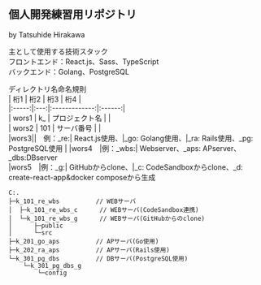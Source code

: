## 個人開発練習用リポジトリ
by Tatsuhide Hirakawa

主として使用する技術スタック  
フロントエンド：React.js、Sass、TypeScript  
バックエンド：Golang、PostgreSQL  


ディレクトリ名命名規則  
| 桁1 | 桁2 | 桁3 | 桁4 |  
|:-----:|:---:|:-------------:|:------:|  
| wors1 |  k_ | プロジェクト名 |        |  
| wors2 | 101 | サーバ番号 |  |  
|wors3||　例：_re:| React.js使用、|_go: Golang使用、|_ra: Rails使用、_pg: PostgreSQL使用  |
|wors4　|例：_wbs:| Webserver、_aps: APserver、_dbs:DBserver  
|wors5　|例：_g:| GitHubからclone、|_c: CodeSandboxからclone、_d: create-react-app&docker composeから生成  


```
C:.
├─k_101_re_wbs          // WEBサーバ
│  ├─k_101_re_wbs_c      // WEBサーバ(CodeSandbox連携)
│  └─k_101_re_wbs_g      // WEBサーバ(GitHubからのclone)
│      ├─public
│      └─src
├─k_201_go_aps          // APサーバ(Go使用)
├─k_202_ra_aps          // APサーバ(Rails使用)
└─k_301_pg_dbs          // DBサーバ(PostgreSQL使用)
    └─k_301_pg_dbs_g
        └─config
```
